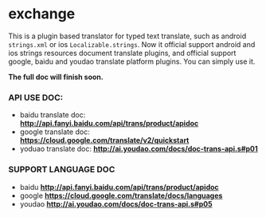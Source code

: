# exchange

This is a plugin based translator for typed text translate, 
such as android ```strings.xml``` or ios ```Localizable.strings```.
Now it official support android and ios strings resources document 
translate plugins, and official support google, baidu and youdao 
translate platform plugins. You can simply use it.

**The full doc will finish soon.**

### API USE DOC:

- baidu translate doc:
**http://api.fanyi.baidu.com/api/trans/product/apidoc**
- google translate doc:
**https://cloud.google.com/translate/v2/quickstart**
- yoduao translate doc:
**http://ai.youdao.com/docs/doc-trans-api.s#p01**

### SUPPORT LANGUAGE DOC

- baidu
**http://api.fanyi.baidu.com/api/trans/product/apidoc**
- google
**https://cloud.google.com/translate/docs/languages**
- youdao
**http://ai.youdao.com/docs/doc-trans-api.s#p05**